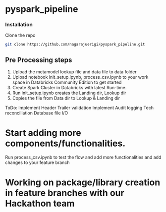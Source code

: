 # pyspark_pipeline
### Installation
Clone the repo
   ```sh
   git clone https://github.com/nagarajuerigi/pyspark_pipeline.git
   ```
## Pre Processing steps

1. Upload the metamodel lookup file and data file to data folder
2. Upload notebook init_setup.ipynb, process_csv.ipynb to your work space in Databricks Community Edition to get started
3. Create Spark Cluster in Databricks with latest Run-time.
4. Run init_setup.ipynb creates the Landing dir, Lookup dir
5. Copies the file from Data dir to Lookup & Landing dir


ToDo:
Implement Header Trailer validation
Implement Audit logging
Tech reconcillation
Database file I/O


# Start adding more components/functionalities.
 Run process_csv.ipynb to test the flow and add more functionalities and add changes to your feature branch
# Working on package/library creation in feature branches with our Hackathon team
